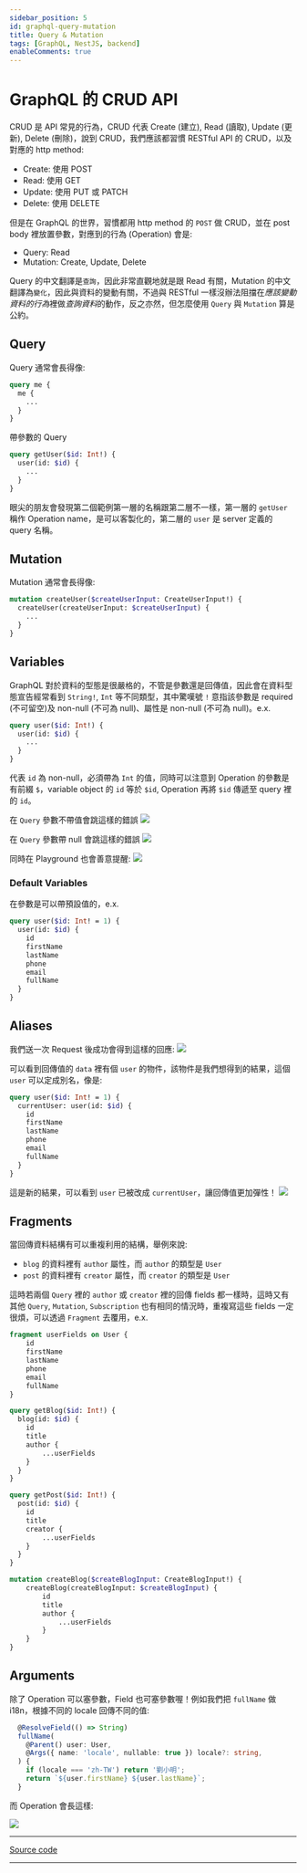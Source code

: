 ```yaml
---
sidebar_position: 5
id: graphql-query-mutation
title: Query & Mutation
tags: [GraphQL, NestJS, backend]
enableComments: true
---
```


# GraphQL 的 CRUD API
CRUD 是 API 常見的行為，CRUD 代表 Create (建立), Read (讀取), Update (更新), Delete (刪除)，說到 CRUD，我們應該都習慣 RESTful API 的 CRUD，以及對應的 http method:

- Create: 使用 POST
- Read: 使用 GET
- Update: 使用 PUT 或 PATCH
- Delete: 使用 DELETE

但是在 GraphQL 的世界，習慣都用 http method 的 `POST` 做 CRUD，並在 post body 裡放置參數，對應到的行為 (Operation) 會是:

- Query: Read
- Mutation: Create, Update, Delete

Query 的中文翻譯是`查詢`，因此非常直觀地就是跟 Read 有關，Mutation 的中文翻譯為`變化`，因此與資料的變動有關，不過與 RESTful 一樣沒辦法阻擋在*應該變動資料的行為*裡做*查詢資料*的動作，反之亦然，但怎麼使用 `Query` 與 `Mutation` 算是公約。

## Query
Query 通常會長得像:
``` graphql
query me {
  me {
    ...
  }
}
```
帶參數的 Query
``` graphql
query getUser($id: Int!) {
  user(id: $id) {
    ...
  }
}
```
眼尖的朋友會發現第二個範例第一層的名稱跟第二層不一樣，第一層的 `getUser` 稱作 Operation name，是可以客製化的，第二層的 `user` 是 server 定義的 query 名稱。

## Mutation
Mutation 通常會長得像:
``` graphql
mutation createUser($createUserInput: CreateUserInput!) {
  createUser(createUserInput: $createUserInput) {
    ...
  }
}
```

## Variables
GraphQL 對於資料的型態是很嚴格的，不管是參數還是回傳值，因此會在資料型態宣告經常看到 `String!`, `Int` 等不同類型，其中驚嘆號 `!` 意指該參數是 required (不可留空)及 non-null (不可為 null)、屬性是 non-null (不可為 null)。e.x.

``` graphql
query user($id: Int!) {
  user(id: $id) {
    ...
  }
}
```

代表 `id` 為 non-null，必須帶為 `Int` 的值，同時可以注意到 Operation 的參數是有前綴 `$`，variable object 的 `id` 等於 `$id`, Operation 再將 `$id` 傳遞至 query 裡的 `id`。


在 `Query` 參數不帶值會跳這樣的錯誤
<img src="https://i.imgur.com/PgdigOx.png" loading="lazy" />

在 `Query` 參數帶 null 會跳這樣的錯誤
<img src="https://i.imgur.com/R2Cs0zm.png" loading="lazy" />

同時在 Playground 也會善意提醒:
<img src="https://i.imgur.com/1sF5HZS.png" loading="lazy" />

### Default Variables
在參數是可以帶預設值的，e.x.
``` graphql
query user($id: Int! = 1) {
  user(id: $id) {
    id
    firstName
    lastName
    phone
    email
    fullName
  }
}
```

## Aliases
我們送一次 Request 後成功會得到這樣的回應:
<img src="https://i.imgur.com/eEMhJJu.png" loading="lazy" />

可以看到回傳值的 `data` 裡有個 `user` 的物件，該物件是我們想得到的結果，這個 `user` 可以定成別名，像是:
``` graphql
query user($id: Int! = 1) {
  currentUser: user(id: $id) {
    id
    firstName
    lastName
    phone
    email
    fullName
  }
}
```

這是新的結果，可以看到 `user` 已被改成 `currentUser`，讓回傳值更加彈性！
<img src="https://i.imgur.com/vmqyNex.png" loading="lazy" />


## Fragments
當回傳資料結構有可以重複利用的結構，舉例來說:

- `blog` 的資料裡有 `author` 屬性，而 `author` 的類型是 `User`
- `post` 的資料裡有 `creator` 屬性，而 `creator` 的類型是 `User`

這時若兩個 `Query` 裡的 `author` 或 `creator` 裡的回傳 fields 都一樣時，這時又有其他 `Query`, `Mutation`, `Subscription` 也有相同的情況時，重複寫這些 fields 一定很煩，可以透過 `Fragment` 去覆用，e.x.

``` graphql
fragment userFields on User {
    id
    firstName
    lastName
    phone
    email
    fullName
}

query getBlog($id: Int!) {
  blog(id: $id) {
    id
    title
    author {
        ...userFields
    }
  }
}

query getPost($id: Int!) {
  post(id: $id) {
    id
    title
    creator {
        ...userFields
    }
  }
}

mutation createBlog($createBlogInput: CreateBlogInput!) {
    createBlog(createBlogInput: $createBlogInput) {
        id
        title
        author {
            ...userFields
        }
    }
}
```

## Arguments
除了 Operation 可以塞參數，Field 也可塞參數喔！例如我們把 `fullName` 做 i18n，根據不同的 locale 回傳不同的值:

``` ts
  @ResolveField(() => String)
  fullName(
    @Parent() user: User,
    @Args({ name: 'locale', nullable: true }) locale?: string,
  ) {
    if (locale === 'zh-TW') return '劉小明';
    return `${user.firstName} ${user.lastName}`;
  }
```

而 Operation 會長這樣:

<img src="https://i.imgur.com/Ca61oNa.png" loading="lazy" />

---

[Source code](https://github.com/RandyLiu6410/nestjs-graphql-sandbox/tree/main/nestjs-graphql-app1)

---